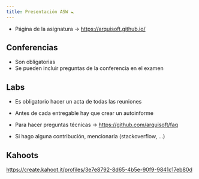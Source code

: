 ```yaml
---
title: Presentación ASW 🚼
---
```

- Página de la asignatura -> https://arquisoft.github.io/

## Conferencias
- Son obligatorias
- Se pueden incluir preguntas de la conferencia en el examen

## Labs
- Es obligatorio hacer un acta de todas las reuniones
- Antes de cada entregable hay que crear un autoinforme


- Para hacer preguntas técnicas -> https://github.com/arquisoft/faq
- Si hago alguna contribución, mencionarla (stackoverflow, ...)

## Kahoots
https://create.kahoot.it/profiles/3e7e8792-8d65-4b5e-90f9-9841c17eb80d